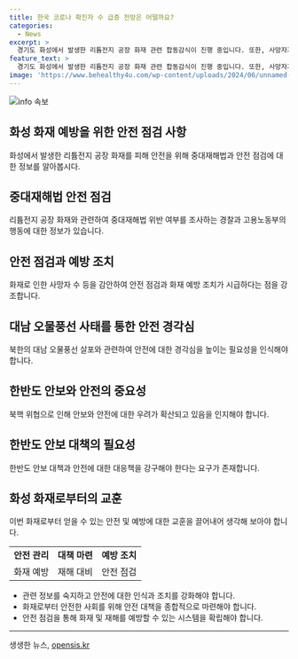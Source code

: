 ```yaml
---
title: 한국 코로나 확진자 수 급증 전망은 어떨까요?
categories:
  - News
excerpt: >
  경기도 화성에서 발생한 리튬전지 공장 화재 관련 합동감식이 진행 중입니다. 또한, 사망자가 23명으로 늘어나고, 대부분이 외국인이었던 것으로 파악되었습니다. 윤석열 대통령은 북한의 오물풍선 살포와 북러 조약 체결을 비판하며 북한의 도발에 대한 단호한 대응을 강조했습니다. 이 외에도 북한의 오물풍선 살포로 인한 대북전단에 대한 우려가 제기되었으며, 한국 자체 핵무장 필요성에 대한 논의가 이뤄지고 있습니다.
feature_text: >
  경기도 화성에서 발생한 리튬전지 공장 화재 관련 합동감식이 진행 중입니다. 또한, 사망자가 23명으로 늘어나고, 대부분이 외국인이었던 것으로 파악되었습니다. 윤석열 대통령은 북한의 오물풍선 살포와 북러 조약 체결을 비판하며 북한의 도발에 대한 단호한 대응을 강조했습니다. 이 외에도 북한의 오물풍선 살포로 인한 대북전단에 대한 우려가 제기되었으며, 한국 자체 핵무장 필요성에 대한 논의가 이뤄지고 있습니다.
image: 'https://www.behealthy4u.com/wp-content/uploads/2024/06/unnamed-file.png'
---
```


<p><img src="https://www.behealthy4u.com/wp-content/uploads/2024/06/unnamed-file.png" alt="info 속보" /></p>

<h2 data-ke-size="size26">화성 화재 예방을 위한 안전 점검 사항</h2>

<p data-ke-size="size16">화성에서 발생한 리튬전지 공장 화재를 피해 안전을 위해 중대재해법과 안전 점검에 대한 정보를 알아봅시다.</p>

<h2>중대재해법 안전 점검</h2>

<p data-ke-size="size16">리튬전지 공장 화재와 관련하여 중대재해법 위반 여부를 조사하는 경찰과 고용노동부의 행동에 대한 정보가 있습니다.</p>

<h2>안전 점검과 예방 조치</h2>

<p data-ke-size="size16">화재로 인한 사망자 수 등을 감안하여 안전 점검과 화재 예방 조치가 시급하다는 점을 강조합니다.</p>

<h2>대남 오물풍선 사태를 통한 안전 경각심</h2>

<p data-ke-size="size16">북한의 대남 오물풍선 살포와 관련하여 안전에 대한 경각심을 높이는 필요성을 인식해야 합니다.</p>

<h2>한반도 안보와 안전의 중요성</h2>

<p data-ke-size="size16">북핵 위협으로 인해 안보와 안전에 대한 우려가 확산되고 있음을 인지해야 합니다.</p>

<h2>한반도 안보 대책의 필요성</h2>

<p data-ke-size="size16">한반도 안보 대책과 안전에 대한 대응책을 강구해야 한다는 요구가 존재합니다.</p>

<h2>화성 화재로부터의 교훈</h2>

<p data-ke-size="size16">이번 화재로부터 얻을 수 있는 안전 및 예방에 대한 교훈을 끌어내어 생각해 보아야 합니다.</p>

<table>
  <tr>
    <td style="text-align: center; height: 17px;"><b>안전 관리</b></td>
    <td style="text-align: center; height: 17px;"><b>대책 마련</b></td>
    <td style="text-align: center; height: 17px;"><b>예방 조치</b></td>
  </tr>
  <tr>
    <td style="text-align: center;">화재 예방</td>
    <td style="text-align: center;">재해 대비</td>
    <td style="text-align: center;">안전 점검</td>
  </tr>
</table>

<ul>
  <li>관련 정보를 숙지하고 안전에 대한 인식과 조치를 강화해야 합니다.</li>
  <li>화재로부터 안전한 사회를 위해 안전 대책을 종합적으로 마련해야 합니다.</li>
  <li>안전 점검을 통해 화재 및 재해를 예방할 수 있는 시스템을 확립해야 합니다.</li>
</ul>

<hr>
생생한 뉴스, <a href="https://opensis.kr" rel="dofollow">opensis.kr</a>


